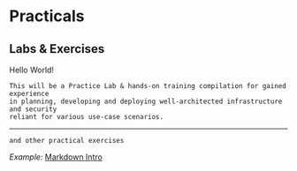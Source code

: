 # Practicals
## Labs & Exercises

Hello World!

```text
This will be a Practice Lab & hands-on training compilation for gained experience 
in planning, developing and deploying well-architected infrastructure and security 
reliant for various use-case scenarios.
```

---

`and other practical exercises`

*Example:* [Markdown Intro](https://raw.githubusercontent.com/zerodayaccess/markdown.github.io/main/Run-as.md)
